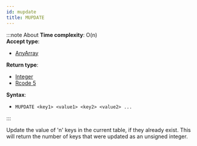 ```yaml
---
id: mupdate
title: MUPDATE
---
```



:::note About
**Time complexity**: O(n)  
**Accept type**:

- [AnyArray](../protocol/data-types.md#any-array)

**Return type**:

- [Integer](../protocol/skyhash.md#unsigned-integers-)
- [Rcode 5](../protocol/response-codes.md)

**Syntax**:

- `MUPDATE <key1> <value1> <key2> <value2> ...`

:::

Update the value of 'n' keys in the current table, if they already exist. This will return
the number of keys that were updated as an unsigned integer.

